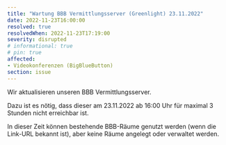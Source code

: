 ```yaml
---
title: "Wartung BBB Vermittlungsserver (Greenlight) 23.11.2022"
date: 2022-11-23T16:00:00
resolved: true
resolvedWhen: 2022-11-23T17:19:00
severity: disrupted
# informational: true
# pin: true 
affected:
- Videokonferenzen (BigBlueButton)
section: issue
---
```


Wir aktualisieren unseren BBB Vermittlungsserver.

Dazu ist es nötig, dass dieser am 23.11.2022 ab 16:00 Uhr für maximal 3 Stunden nicht erreichbar ist.

In dieser Zeit können bestehende BBB-Räume genutzt werden (wenn die Link-URL bekannt ist), aber keine Räume angelegt oder verwaltet werden.
